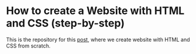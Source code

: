 # How to create a Website with HTML and CSS (step-by-step)

This is the repository for this [post](https://www.programonaut.com/how-to-create-a-website-with-html-and-css-step-by-step), where we create website with HTML and CSS from scratch.
